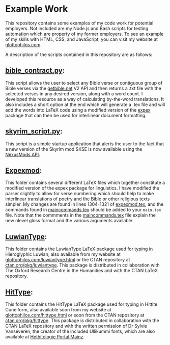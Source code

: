 # Example Work
This repository contains some examples of my code work for potential employers. Not included are my Node.js and Bash scripts for testing automation which are property of my former employers. To see an example of my skills with HTML, CSS, and JavaScript, you can visit my website at [glottophilos.com](https://glottophilos.com).

A description of the scripts contained in this repository are as follows:

## [bible_contract.py](bible_contract.py):
This script allows the user to select any Bible verse or contiguous group of Bible verses via the [getbible.net](https://getbible.net) V2 API and then returns a .txt file with the selected verses in any desired version, along with a word count. I developed this resource as a way of calculating by-the-word translations. It also includes a short option at the end which will generate a .tex file and will add the words into LaTeX code using a modified version of the [expex](https://ctan.org/pkg/expex?lang=en) package that can then be used for interlinear document formatting.

## [skyrim_script.py](skyrim_script.py):
This script is a simple startup application that alerts the user to the fact that a new version of the Skyrim mod SKSE is now available using the [NexusMods API](https://app.swaggerhub.com/apis-docs/NexusMods/nexus-mods_public_api_params_in_form_data/1.0#/).

## [Expexmod](Expexmod):
This folder contains several different LaTeX files which together constitute a modified version of the expex package for linguistics. I have modified the parser slightly to allow for verse numbering which should help to make interlinear translations of poetry and the Bible or other religious texts simpler. My changes are found in lines 1304-1321 of [expexmod.tex](Expexmod/expexmod.tex), and the commands found in [maincommands.tex](Expexmod/maincommands.tex) should be added to your `main.tex` file. Note that the commments in the [maincommands.tex](Expexmod/maincommands.tex) file explain the new nlevel gloss format and the various arguments available.

## [LuwianType](luwiantype):
This folder contains the LuwianType LaTeX package used for typing in Hieroglyphic Luwian, also available from my website at [glottophilos.com/luwiantype.html](https://glottophilos.com/luwiantype.html) or the CTAN repository at [ctan.org/pkg/luwiantype](https://ctan.org/pkg/luwiantype). This package is distributed in collaboration with The Oxford Research Centre in the Humanities and with the CTAN LaTeX repository.

## [HitType](hittype):
This folder contains the HitType LaTeX package used for typing in Hittite Cuneiform, also available soon from my website at [glottophilos.com/hittype.html](https://glottophilos.com/hittype.html) or soon from the CTAN repository at [ctan.org/pkg/hittype](https://ctan.org/pkg/hittype). This package is distributed in collaboration with the CTAN LaTeX repository and with the written permission of Dr Sylvie Vanséveren, the creator of the included Ullikummi fonts, which are also available at [Hethitologie Portal Mainz](https://www.hethport.uni-wuerzburg.de/cuneifont/).
